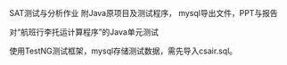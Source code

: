 SAT测试与分析作业
附Java原项目及测试程序，
mysql导出文件，PPT与报告

对“航班行李托运计算程序”的Java单元测试

使用TestNG测试框架，mysql存储测试数据，需先导入csair.sql。

